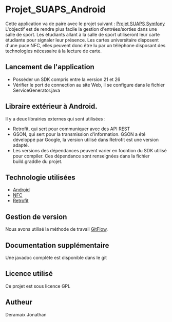 # Projet_SUAPS_Android
Cette application va de paire avec le projet suivant : [Projet SUAPS Symfony](https://github.com/OsheaNorman/projet_SUAPS_Symfony/tree/develop)
L'objectif est de rendre plus facile la gestion d'entrées/sorties dans une salle de sport. Les étudiants allant à la salle de sport utiliseront leur carte étudiante pour signaler leur présence. Les cartes universitaire disposent d'une puce NFC, elles peuvent donc être lu par un téléphone disposant des technologies nécessaire à la lecture de carte. 

## Lancement de l'application
* Posséder un SDK compris entre la version 21 et 26
* Vérifier le port de connection au site Web, il se configure dans le fichier ServiceGenerator.java

## Libraire extérieur à Android.
Il y a deux librairies externes qui sont utilisées :
* Retrofit, qui sert pour communiquer avec des API REST
* GSON, qui sert pour la transmission d'information. GSON a été développé par Google, la version utilisé dans Retrofit est une version adapté.
* Les versions des dépendances peuvent varier en focntion du SDK utilisé pour compiler. Ces dépendance sont renseignées dans la fichier build.graddle du projet.

## Technologie utilisées
* [Android](https://developer.android.com/)
* [NFC](https://developer.android.com/guide/topics/connectivity/nfc/)
* [Retrofit](https://github.com/square/retrofit)

## Gestion de version
Nous avons utilisé la méthode de travail [GitFlow](https://danielkummer.github.io/git-flow-cheatsheet/index.fr_FR.html). 

## Documentation supplémentaire
Une javadoc complète est disponible dans le git

## Licence utilisé
Ce projet est sous licence GPL

## Autheur 
Deramaix Jonathan
